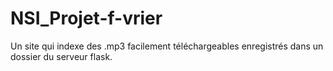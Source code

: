 # NSI_Projet-f-vrier
Un site qui indexe des .mp3 facilement téléchargeables enregistrés dans un dossier du serveur flask.
